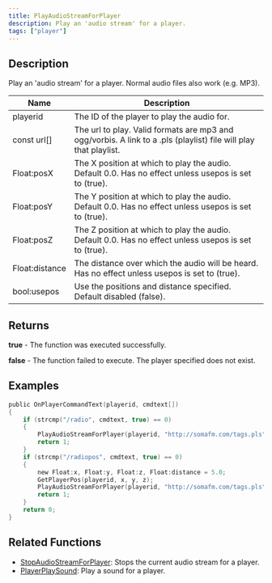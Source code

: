 ```yaml
---
title: PlayAudioStreamForPlayer
description: Play an 'audio stream' for a player.
tags: ["player"]
---
```


## Description

Play an 'audio stream' for a player. Normal audio files also work (e.g. MP3).

| Name           | Description                                                                                                      |
| -------------- | ---------------------------------------------------------------------------------------------------------------- |
| playerid       | The ID of the player to play the audio for.                                                                      |
| const url[]    | The url to play. Valid formats are mp3 and ogg/vorbis. A link to a .pls (playlist) file will play that playlist. |
| Float:posX     | The X position at which to play the audio. Default 0.0. Has no effect unless usepos is set to (true).            |
| Float:posY     | The Y position at which to play the audio. Default 0.0. Has no effect unless usepos is set to (true).            |
| Float:posZ     | The Z position at which to play the audio. Default 0.0. Has no effect unless usepos is set to (true).            |
| Float:distance | The distance over which the audio will be heard. Has no effect unless usepos is set to (true).                   |
| bool:usepos    | Use the positions and distance specified. Default disabled (false).                                              |

## Returns

**true** - The function was executed successfully.

**false** - The function failed to execute. The player specified does not exist.

## Examples

```c
public OnPlayerCommandText(playerid, cmdtext[])
{
    if (strcmp("/radio", cmdtext, true) == 0)
    {
        PlayAudioStreamForPlayer(playerid, "http://somafm.com/tags.pls");
        return 1;
    }
    if (strcmp("/radiopos", cmdtext, true) == 0)
    {
        new Float:x, Float:y, Float:z, Float:distance = 5.0;
        GetPlayerPos(playerid, x, y, z);
        PlayAudioStreamForPlayer(playerid, "http://somafm.com/tags.pls", x, y, z, distance, true);
        return 1;
    }
    return 0;
}
```

## Related Functions

- [StopAudioStreamForPlayer](StopAudioStreamForPlayer): Stops the current audio stream for a player.
- [PlayerPlaySound](PlayerPlaySound): Play a sound for a player.

